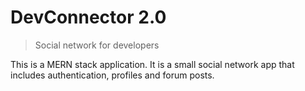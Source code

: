 # DevConnector 2.0

> Social network for developers

This is a MERN stack application. It is a small social network app that includes authentication, profiles and forum posts.
